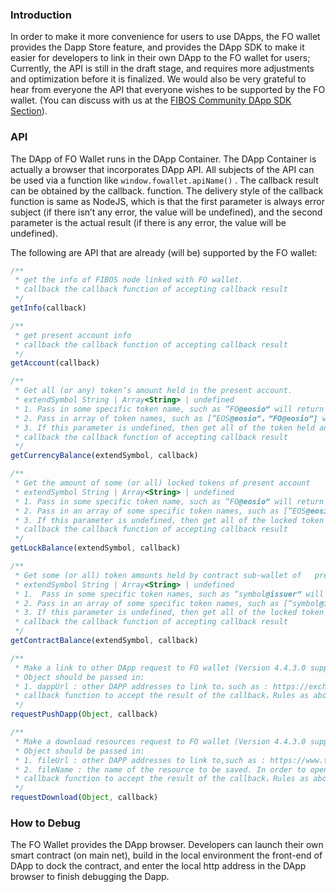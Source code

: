 ### Introduction
In order to make it more convenience for users to use DApps, the FO wallet provides the Dapp Store feature, and provides the DApp SDK to make it easier for developers to link in their own DApp to the FO wallet for users; Currently, the API is still in the draft stage, and requires more adjustments and optimization before it is finalized. We would also be very grateful to hear from everyone the API that everyone wishes to be supported by the FO wallet. (You can discuss with us at the [FIBOS Community DApp SDK Section](http://forum.fo/index.php?&app=forums&module=forums&controller=index&forumId=12)).

### API

The DApp of FO Wallet runs in the DApp Container. The DApp Container is actually a browser that incorporates DApp API. All subjects of the API can be used via a function like ``window.fowallet.apiName()`` . The callback result can be obtained by the callback. function. The delivery style of the callback function is same as NodeJS, which is that the first parameter is always error subject (if there isn’t any error, the value will be undefined), and the second parameter is the actual result (if there is any error, the value will be undefined).

The following are API that are already (will be) supported by the FO wallet:

```javascript
/**
 * get the info of FIBOS node linked with FO wallet.
 * callback the callback function of accepting callback result
 */
getInfo(callback)

/**
 * get present account info
 * callback the callback function of accepting callback result
 */
getAccount(callback)

/**
 * Get all (or any) token’s amount held in the present account.
 * extendSymbol String | Array<String> | undefined
 * 1. Pass in some specific token name, such as “FO@eosio” will return the amount of token held by present account.
 * 2. Pass in array of token names, such as [“EOS@eosio”，”FO@eosio”] will return the amount held of the tokens in the present account.
 * 3. If this parameter is undefined, then get all of the token held and their amount of present account.
 * callback the callback function of accepting callback result
 */
getCurrencyBalance(extendSymbol, callback)

/**
 * Get the amount of some (or all) locked tokens of present account
 * extendSymbol String | Array<String> | undefined
 * 1. Pass in some specific token name, such as “FO@eosio” will return the holding amount of locked token of that token of the present account.
 * 2. Pass in an array of some specific token names, such as [“EOS@eosio"，"FO@eosio"] will return the holding amount of locked position token of those tokens of the present account.
 * 3. If this parameter is undefined, then get all of the locked token held and their amount of present account.
 * callback the callback function of accepting callback result
 */
getLockBalance(extendSymbol, callback)

/**
 * Get some (or all) token amounts held by contract sub-wallet of   present account
 * extendSymbol String | Array<String> | undefined
 * 1.  Pass in some specific token names, such as “symbol@issuer” will return the token amount held by the contract sub-wallet of present account.
 * 2. Pass in an array of some specific token names, such as [“symbol@issuer1”，"symbol@issuer2"] will return the token amount held by the contract sub-wallet of present account of these tokens.
 * 3. If this parameter is undefined, then get all of the locked token held and their amount of present account.
 * callback the callback function of accepting callback result
 */
getContractBalance(extendSymbol, callback)

/**
 * Make a link to other DApp request to FO wallet (Version 4.4.3.0 support)
 * Object should be passed in:
 * 1. dappUrl : other DAPP addresses to link to，such as : https://exchange.fo
 * callback function to accept the result of the callback，Rules as above
 */
requestPushDapp(Object, callback)

/**
 * Make a download resources request to FO wallet (Version 4.4.3.0 support)
 * Object should be passed in:
 * 1. fileUrl : other DAPP addresses to link to,such as : https://www.test.com/test.pdf
 * 2. fileName : the name of the resource to be saved. In order to open the file normally, please bring the correct suffix, for example: test.pdf，such as : test.pdf
 * callback function to accept the result of the callback，Rules as above callback will call back when the download of resources starts successfull
 */
requestDownload(Object, callback)
```

### How to Debug

The FO Wallet provides the DApp browser. Developers can launch their own smart contract (on main net), build in the local environment the front-end of DApp to dock the contract, and enter the local http address in the DApp browser to finish debugging the Dapp.
